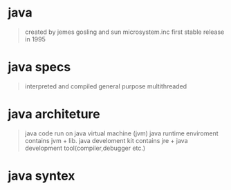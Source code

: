 # java
>created by jemes gosling and sun microsystem.inc 
>first stable release in 1995
>

# java specs
>interpreted and compiled 
>general purpose 
>multithreaded

# java architeture
>java code run on java virtual machine (jvm)
>java runtime enviroment contains jvm + lib.
>java develoment kit contains jre + java development tool(compiler,debugger etc.)

# java syntex
